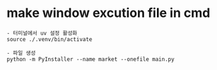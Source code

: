 # make window excution file in cmd

```
- 터미널에서 uv 설정 활성화
source ./.venv/bin/activate

- 파일 생성
python -m PyInstaller --name market --onefile main.py
```
